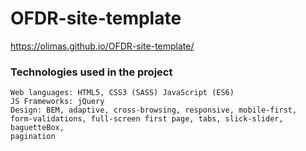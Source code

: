 # OFDR-site-template
https://olimas.github.io/OFDR-site-template/
### Technologies used in the project
```
Web languages: HTML5, CSS3 (SASS) JavaScript (ES6)
JS Frameworks: jQuery
Design: BEM, adaptive, cross-browsing, responsive, mobile-first,
form-validations, full-screen first page, tabs, slick-slider, baguetteBox,
pagination
```

